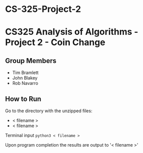 # CS-325-Project-2
# CS325 Analysis of Algorithms - Project 2 - Coin Change
## Group Members

- Tim Bramlett
- John Blakey
- Rob Navarro

## How to Run

Go to the directory with the unzipped files:
- < filename >
- < filename >

Terminal input `python3 < filename >`

Upon program completion the results are output to '< filename >'